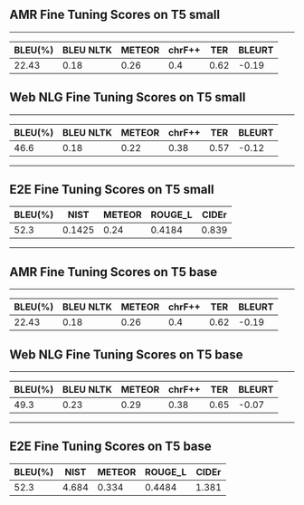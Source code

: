 ## AMR Fine Tuning Scores on T5 small

---

|  BLEU(%)    |   BLEU NLTK |   METEOR |  chrF++  | TER  |  BLEURT |
|-------------|-------------|----------|----------|------|---------|
| 22.43       |  0.18       |    0.26  |  0.4     | 0.62 |   -0.19 |


## Web NLG Fine Tuning Scores on T5 small

---

|  BLEU(%) |   BLEU NLTK |   METEOR |  chrF++  | TER  |  BLEURT |
|----------|-------------|----------|----------|------|---------|
| 46.6     |  0.18       |    0.22  |  0.38    | 0.57 |   -0.12 |

---

## E2E Fine Tuning Scores on T5 small

|  BLEU(%) |   NIST      |   METEOR |  ROUGE_L | CIDEr| 
|----------|-------------|----------|----------|------|
| 52.3     |   0.1425    |    0.24  |  0.4184  | 0.839|   

---

## AMR Fine Tuning Scores on T5 base

---

|  BLEU(%)    |   BLEU NLTK |   METEOR |  chrF++  | TER  |  BLEURT |
|-------------|-------------|----------|----------|------|---------|
| 22.43       |  0.18       |    0.26  |  0.4     | 0.62 |   -0.19 |


## Web NLG Fine Tuning Scores on T5 base

---

|  BLEU(%) |   BLEU NLTK |   METEOR |  chrF++  | TER  |  BLEURT |
|----------|-------------|----------|----------|------|---------|
| 49.3     |  0.23       |    0.29  |  0.38    | 0.65 |   -0.07 |

---

## E2E Fine Tuning Scores on T5 base

|  BLEU(%) |   NIST      |   METEOR |  ROUGE_L | CIDEr| 
|----------|-------------|----------|----------|------|
| 52.3     |   4.684    |    0.334  |  0.4484  | 1.381|   